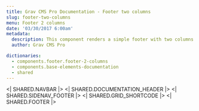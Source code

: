 ```yaml
---
title: Grav CMS Pro Documentation - Footer two columns
slug: footer-two-columns
menu: Footer 2 columns
date: '03/30/2017 6:00am'
metadata:
  description: This component renders a simple footer with two columns
  author: Grav CMS Pro

dictionaries:
  - components.footer.footer-2-columns
  - components.base-elements-documentation
  - shared
---
```


<| SHARED.NAVBAR |>
<| SHARED.DOCUMENTATION_HEADER |>
<| SHARED.SIDENAV_FOOTER |>
<| SHARED.GRID_SHORTCODE |>
<| SHARED.FOOTER |>
